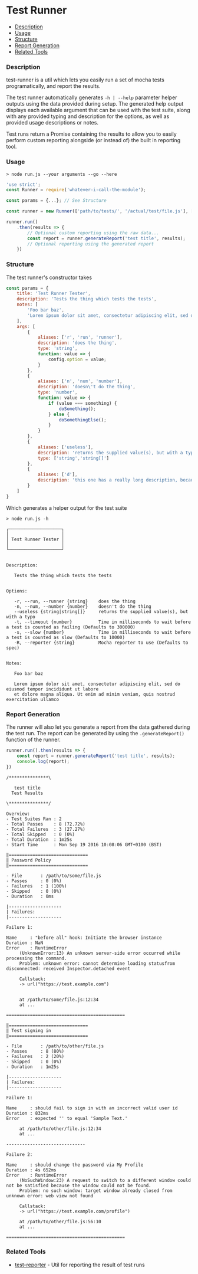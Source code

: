 Test Runner
=============
- [Description](#description)
- [Usage](#usage)
- [Structure](#structure)
- [Report Generation](#report-generation)
- [Related Tools](#related-tools)

### Description ###

test-runner is a util which lets you easily run a set of mocha tests programatically, and report the results.

The test runner automatically generates `-h | --help` parameter helper outputs using the data provided during setup. The generated help output displays each available argument that can be used with the test suite, along with any provided typing and description for the options, as well as provided usage descriptions or notes.

Test runs return a Promise containing the results to allow you to easily perform custom reporting alongside (or instead of) the built in reporting tool.


### Usage ###

```
> node run.js --your arguments --go --here
```

```javascript
'use strict';
const Runner = require('whatever-i-call-the-module');

const params = {...}; // See Structure

const runner = new Runner(['path/to/tests/', '/actual/test/file.js'], ['pattern-to-ignore', 'file/to/ignore.js'], params);

runner.run()
    .then(results => {
        // Optional custom reporting using the raw data...
        const report = runner.generateReport('test title', results);
        // Optional reporting using the generated report
    })
```


### Structure ###

The test runner's constructor takes

```javascript
const params = {
	title: 'Test Runner Tester',
	description: 'Tests the thing which tests the tests',
	notes: [
		'Foo bar baz',
		'Lorem ipsum dolor sit amet, consectetur adipiscing elit, sed do eiusmod tempor incididunt ut labore et dolore magna aliqua. Ut enim ad minim veniam, quis nostrud exercitation ullamco'
	],
	args: [
		{
			aliases: ['r', 'run', 'runner'],
			description: 'does the thing',
			type: 'string',
			function: value => {
				config.option = value;
			}
		},
		{
			aliases: ['n', 'num', 'number'],
			description: 'doesn\'t do the thing',
			type: 'number',
			function: value => {
				if (value === something) {
					doSomething();
				} else {
					doSomethingElse();
				}
			}
		},
		{
			aliases: ['useless'],
			description: 'returns the supplied value(s), but with a typo',
			type: ['string','string[]']
		},
		{
			aliases: ['d'],
			description: 'this one has a really long description, because sometimes you need them.'
		}
	]
}
```
Which generates a helper output for the test suite

```
> node run.js -h

┌────────────────────┐
│                    │
│ Test Runner Tester │
│                    │
└────────────────────┘


Description:

   Tests the thing which tests the tests


Options:

   -r, --run, --runner {string}    does the thing
   -n, --num, --number {number}    doesn't do the thing
   --useless {string|string[]}     returns the supplied value(s), but with a typo
   -t, --timeout {number}          Time in milliseconds to wait before a test is counted as failing (Defaults to 300000)
   -s, --slow {number}             Time in milliseconds to wait before a test is counted as slow (Defaults to 10000)
   -R, --reporter {string}         Mocha reporter to use (Defaults to spec)


Notes:

   Foo bar baz

   Lorem ipsum dolor sit amet, consectetur adipiscing elit, sed do eiusmod tempor incididunt ut labore
   et dolore magna aliqua. Ut enim ad minim veniam, quis nostrud exercitation ullamco
```

### Report Generation ###

The runner will also let you generate a report from the data gathered during the test run. The report can be generated by using the `.generateReport()` function of the runner.

```javascript
runner.run().then(results => {
	const report = runner.generateReport('test title', results);
	console.log(report);
})
```

```
/***************\

   test title
  Test Results

\***************/

Overview:
- Test Suites Ran : 2
- Total Passes    : 8 (72.72%)
- Total Failures  : 3 (27.27%)
- Total Skipped   : 0 (0%)
- Total Duration  : 1m25s
- Start Time      : Mon Sep 19 2016 10:08:06 GMT+0100 (BST)

‖==============================
‖ Password Policy
‖==============================

- File       : /path/to/some/file.js
- Passes     : 0 (0%)
- Failures   : 1 (100%)
- Skipped    : 0 (0%)
- Duration   : 0ms

|--------------------
| Failures:
|--------------------

Failure 1:

Name     : "before all" hook: Initiate the browser instance
Duration : NaN
Error    : RuntimeError
     (UnknownError:13) An unknown server-side error occurred while processing the command.
     Problem: unknown error: cannot determine loading statusfrom disconnected: received Inspector.detached event

     Callstack:
     -> url("https://test.example.com")


     at /path/to/some/file.js:12:34
     at ...

=============================================

‖==============================
‖ Test signing in
‖==============================

- File       : /path/to/other/file.js
- Passes     : 8 (80%)
- Failures   : 2 (20%)
- Skipped    : 0 (0%)
- Duration   : 1m25s

|--------------------
| Failures:
|--------------------

Failure 1:

Name     : should fail to sign in with an incorrect valid user id
Duration : 832ms
Error    : expected '' to equal 'Sample Text.'

     at /path/to/other/file.js:12:34
     at ...

------------------------------

Failure 2:

Name     : should change the password via My Profile
Duration : 4s 652ms
Error    : RuntimeError
     (NoSuchWindow:23) A request to switch to a different window could not be satisfied because the window could not be found.
     Problem: no such window: target window already closed from unknown error: web view not found

     Callstack:
     -> url("https://test.example.com/profile")

     at /path/to/other/file.js:56:10
     at ...

=============================================
```

### Related Tools ###

- [test-reporter](https://example.com) - Util for reporting the result of test runs
